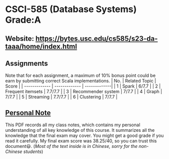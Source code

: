 # CSCI-585 (Database Systems) Grade:A

## Website: https://bytes.usc.edu/cs585/s23-da-taaa/home/index.html


## Assignments
Note that for each assignment, a maximum of 10% bonus point could be earn by submitting correct Scala implementations.
| No. | Related Topic | Score |
| ------------- | ------------- | -------------|
| 1  | Spark  | 6/7.7 |
| 2  | Frequent itemsets  | 7.7/7.7 |
| 3  | Recommender system  | 7/7.7 |
| 4  | Graph | 7/7.7 |
| 5  | Streaming  | 7.7/7.7 |
| 6  | Clustering | 7/7.7 |

## [Personal Note]()
This PDF records all my class notes, which contains my personal understanding of all key knowledge of this course. It summarizes all the knowledge that the final exam may cover. You might get a good grade if you read it carefully. My final exam score was 38.25/40, so you can trust this document:smiley:. (*Most of the text inside is in Chinese, sorry for the non-Chinese students*)
